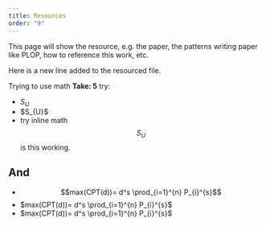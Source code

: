 ```yaml
---
title: Resources
order: "9"
---
```


This page will show the resource, e.g. the paper, the patterns writing paper like PLOP, how to reference this work, etc.

Here is a new line added to the resourced file.

<!-- ## Test collection pages links

<ul>
{%- for pat in site.patterns -%}
<li><a href="{{- pat.url | relative_url -}}">{{- pat.title -}}</a> : {{- pat.path -}} : {{- pat.relative_path -}}</li>
{%- endfor -%}
</ul> -->

Trying to use math **Take: 5**
try:

- $S_{U}$
- \$S_{U}\$
- try inline math $$S_{U}$$ is this working.

## And

- $$max(CPT(d))= d^s \prod_{i=1}^{n} P_{i}^{s}$$
- $max(CPT(d))= d^s \prod_{i=1}^{n} P_{i}^{s}$
- \$max(CPT(d))= d^s \prod_{i=1}^{n} P_{i}^{s}\$
